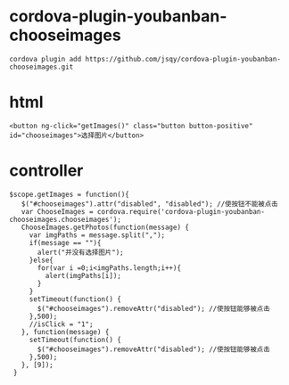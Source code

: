 # cordova-plugin-youbanban-chooseimages
    cordova plugin add https://github.com/jsqy/cordova-plugin-youbanban-chooseimages.git
# html
    <button ng-click="getImages()" class="button button-positive" id="chooseimages">选择图片</button>
# controller
    $scope.getImages = function(){
       $("#chooseimages").attr("disabled", "disabled"); //使按钮不能被点击
       var ChooseImages = cordova.require('cordova-plugin-youbanban-chooseimages.chooseimages');
       ChooseImages.getPhotos(function(message) {
         var imgPaths = message.split(",");
         if(message == ""){
           alert("并没有选择图片");
         }else{
           for(var i =0;i<imgPaths.length;i++){
             alert(imgPaths[i]);
           }
         }
         setTimeout(function() {
           $("#chooseimages").removeAttr("disabled"); //使按钮能够被点击
         },500);
         //isClick = "1";
       }, function(message) {
         setTimeout(function() {
           $("#chooseimages").removeAttr("disabled"); //使按钮能够被点击
         },500);
       }, [9]);
     }
